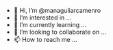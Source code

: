- 👋 Hi, I’m @managuliarcamenro
- 👀 I’m interested in ...
- 🌱 I’m currently learning ...
- 💞️ I’m looking to collaborate on ...
- 📫 How to reach me ...

<!---
managuliarcamenro/managuliarcamenro is a ✨ special ✨ repository because its `README.md` (this file) appears on your GitHub profile.
You can click the Preview link to take a look at your changes.
--->
